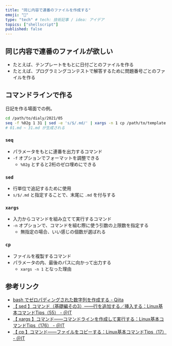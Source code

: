 ```yaml
---
title: "同じ内容で連番のファイルを作成する"
emoji: "👻"
type: "tech" # tech: 技術記事 / idea: アイデア
topics: ["shellscript"]
published: false
---
```


## 同じ内容で連番のファイルが欲しい

- たとえば、テンプレートをもとに日付ごとのファイルを作る
- たとえば、プログラミングコンテストで解答するために問題番号ごとのファイルを作る

## コマンドラインで作る

日記を作る場面での例。

```sh
cd /path/to/dialy/2021/05
seq -f %02g 1 31 | sed -e 's/$/.md/' | xargs -n 1 cp /path/to/template
# 01.md ~ 31.md が生成される
```

### `seq`

- パラメータをもとに連番を出力するコマンド
- `-f` オプションでフォーマットを調整できる
    - `%02g` とすると2桁のゼロ埋めにできる

### `sed`

- 行単位で追記するために使用
- `s/$/.md` と指定することで、末尾に `.md` を付与する

### `xargs`

- 入力からコマンドを組み立てて実行するコマンド
- `-n` オプションで、コマンドを組む際に使う引数の上限数を指定する
    - 無指定の場合、いい感じの個数が選ばれる

### `cp`

- ファイルを複製するコマンド
- パラメータの内、最後のパスに向かって出力する
    - `xargs -n 1` となった理由

## 参考リンク

- [bash でゼロパディングされた数字列を作成する - Qiita](https://qiita.com/hitode7456/items/4f1c2715192e297ceb51)
- [【 sed 】コマンド（基礎編その3）――行を追加する／挿入する：Linux基本コマンドTips（55） - ＠IT](https://www.atmarkit.co.jp/ait/articles/1610/13/news015.html)
- [【 xargs 】コマンド――コマンドラインを作成して実行する：Linux基本コマンドTips（176） - ＠IT](https://www.atmarkit.co.jp/ait/articles/1801/19/news014.html)
- [【 cp 】コマンド――ファイルをコピーする：Linux基本コマンドTips（17） - ＠IT](https://www.atmarkit.co.jp/ait/articles/1605/31/news019.html)
